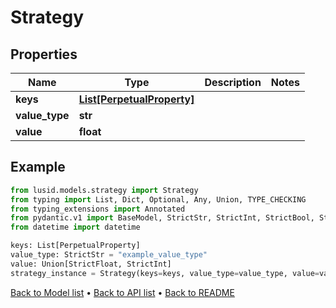 # Strategy

## Properties
Name | Type | Description | Notes
------------ | ------------- | ------------- | -------------
**keys** | [**List[PerpetualProperty]**](PerpetualProperty.md) |  | 
**value_type** | **str** |  | 
**value** | **float** |  | 
## Example

```python
from lusid.models.strategy import Strategy
from typing import List, Dict, Optional, Any, Union, TYPE_CHECKING
from typing_extensions import Annotated
from pydantic.v1 import BaseModel, StrictStr, StrictInt, StrictBool, StrictFloat, StrictBytes, Field, validator, ValidationError, conlist, constr
from datetime import datetime

keys: List[PerpetualProperty]
value_type: StrictStr = "example_value_type"
value: Union[StrictFloat, StrictInt]
strategy_instance = Strategy(keys=keys, value_type=value_type, value=value)

```

[Back to Model list](../README.md#documentation-for-models) &#8226; [Back to API list](../README.md#documentation-for-api-endpoints) &#8226; [Back to README](../README.md)

